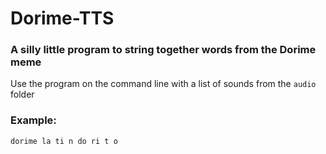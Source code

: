 # Dorime-TTS
### A silly little program to string together words from the Dorime meme

Use the program on the command line with a list of sounds from the `audio` folder
### Example:
`dorime la ti n do ri t o`
